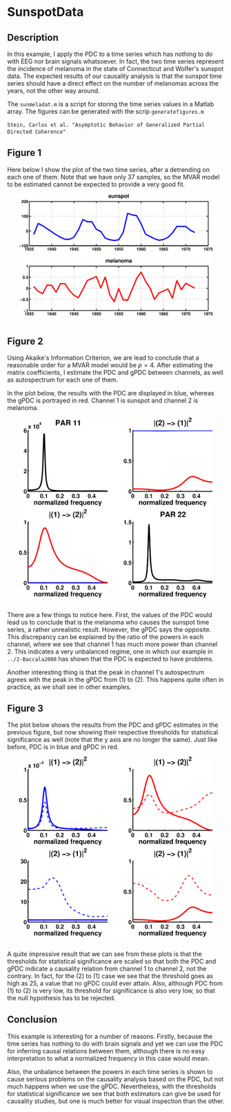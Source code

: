 # SunspotData

## Description
In this example, I apply the PDC to a time series which has nothing to do with EEG nor brain signals whatsoever. In fact, the two time series represent the incidence of melanoma in the state of Connecticut and Wolfer's sunspot data. The expected results of our causality analysis is that the sunspot time series should have a direct effect on the number of melanomas across the years, not the other way around.

The `sunmeladat.m` is a script for storing the time series values in a Matlab array. The figures can be generated with the scrip `generatefigures.m`

    Stein, Carlos et al. "Asymptotic Behavior of Generalized Partial Directed Coherence"

## Figure 1
Here below I show the plot of the two time series, after a detrending on each one of them. Note that we have only 37 samples, so the MVAR model to be estimated cannot be expected to provide a very good fit.

<div style="text-align: center;"><img src="./figure1.svg" align="middle" width="450"></div>
<br>

## Figure 2
Using Akaike's Information Criterion, we are lead to conclude that a reasonable order for a MVAR model would be $p = 4$. After estimating the matrix coefficients, I estimate the PDC and gPDC between channels, as well as autospectrum for each one of them.

In the plot below, the results with the PDC are displayed in blue, whereas the gPDC is portrayed in red. Channel 1 is sunspot and channel 2 is melanoma.

<div style="text-align: center;"><img src="./figure2.svg" align="middle" width="450"></div>
<br>

There are a few things to notice here. First, the values of the PDC would lead us to conclude that is the melanoma who causes the sunspot time series, a rather unrealistic result. However, the gPDC says the opposite. This discrepancy can be explained by the ratio of the powers in each channel, where we see that channel 1 has much more power than channel 2. This indicates a very unbalanced regime, one in which our example in `../2-Baccala2008` has shown that the PDC is expected to have problems.

Another interesting thing is that the peak in channel 1's autospectrum agrees with the peak in the gPDC from (1) to (2). This happens quite often in practice, as we shall see in other examples.

## Figure 3

The plot below shows the results from the PDC and gPDC estimates in the previous figure, but now showing their respective thresholds for statistical significance as well (note that the y axis are no longer the same). Just like before, PDC is in blue and gPDC in red.

<div style="text-align: center;"><img src="./figure3.svg" align="middle" width="450"></div>
<br>

A quite impressive result that we can see from these plots is that the thresholds for statistical significance are scaled so that both the PDC and gPDC indicate a causality relation from channel 1 to channel 2, not the contrary. In fact, for the (2) to (1) case we see that the threshold goes as high as 25, a value that no gPDC could ever attain. Also, although PDC from (1) to (2) is very low, its threshold for significance is also very low, so that the null hypothesis has to be rejected.

## Conclusion

This example is interesting for a number of reasons. Firstly, because the time series has nothing to do with brain signals and yet we can use the PDC for inferring causal relations between them, although there is no easy interpretation to what a normalized frequency in this case would mean.

Also, the unbalance between the powers in each time series is shown to cause serious problems on the causality analysis based on the PDC, but not much happens when we use the gPDC. Nevertheless, with the thresholds for statistical significance we see that both estimators can give be used for causality studies, but one is much better for visual inspection than the other.
